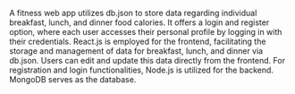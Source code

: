 A fitness web app utilizes db.json to store data regarding individual breakfast, lunch, and dinner food calories. It offers a login and register option, where each user accesses their personal profile by logging 
in with their credentials.
React.js is employed for the frontend, facilitating the storage and management of data for breakfast, lunch, and dinner via db.json. Users can edit and update this data directly from the frontend.
For registration and login functionalities, Node.js is utilized for the backend. MongoDB serves as the database.
